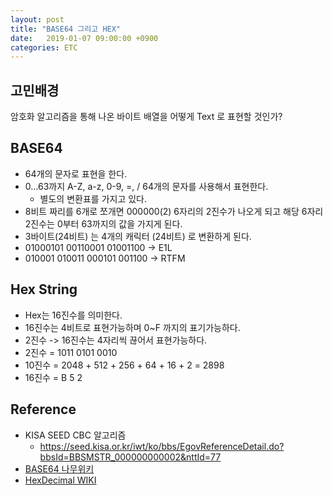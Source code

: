 ```yaml
---
layout: post
title: "BASE64 그리고 HEX"
date:   2019-01-07 09:00:00 +0900
categories: ETC
---
```


## 고민배경
암호화 알고리즘을 통해 나온 바이트 배열을 어떻게 Text 로 표현할 것인가?

## BASE64
 - 64개의 문자로 표현을 한다.
 - 0...63까지 A-Z, a-z, 0-9, =, / 64개의 문자를 사용해서 표현한다.
    - 별도의 변환표를 가지고 있다.
 - 8비트 짜리를 6개로 쪼개면 000000(2) 6자리의 2진수가 나오게 되고 해당 6자리 2진수는 0부터 63까지의 값을 가지게 된다.
 - 3바이트(24비트) 는 4개의 캐릭터 (24비트) 로 변환하게 된다.
 - 01000101 00110001 01001100 -> E1L
 - 010001 010011 000101 001100 -> RTFM

## Hex String
 - Hex는 16진수를 의미한다.
 - 16진수는 4비트로 표현가능하며 0~F 까지의 표기가능하다.
 - 2진수 -> 16진수는 4자리씩 끊어서 표현가능하다.
 -  2진수 = 1011 0101 0010   
 - 10진수 = 2048 + 512 + 256 + 64 + 16 + 2 = 2898
 - 16진수 = B 5 2 


## Reference
 - KISA SEED CBC 알고리즘
    - https://seed.kisa.or.kr/iwt/ko/bbs/EgovReferenceDetail.do?bbsId=BBSMSTR_000000000002&nttId=77
 - [BASE64 나무위키](https://namu.wiki/w/BASE64)
 - [HexDecimal WIKI](https://en.wikipedia.org/wiki/Hexadecimal)